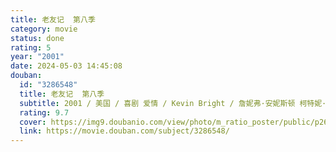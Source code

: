 ```yaml
---
title: 老友记  第八季
category: movie
status: done
rating: 5
year: "2001"
date: 2024-05-03 14:45:08
douban:
  id: "3286548"
  title: 老友记  第八季
  subtitle: 2001 / 美国 / 喜剧 爱情 / Kevin Bright / 詹妮弗·安妮斯顿 柯特妮·考克斯
  rating: 9.7
  cover: https://img9.doubanio.com/view/photo/m_ratio_poster/public/p2607457445.jpg
  link: https://movie.douban.com/subject/3286548/
---
```



